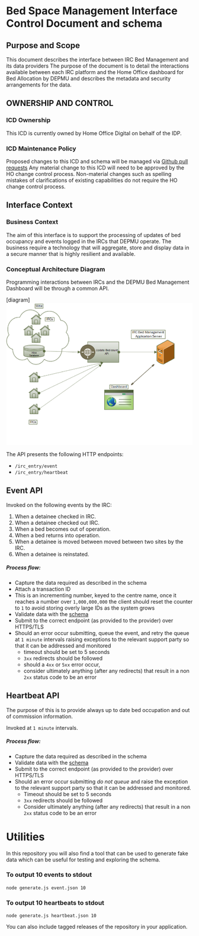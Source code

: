 # Bed Space Management Interface Control Document and schema

## Purpose and Scope
This document describes the interface between IRC Bed Management and its data providers
The purpose of the document is to detail the interactions available between each IRC platform and the Home Office dashboard for Bed Allocation by DEPMU and describes the metadata and security arrangements for the data.

## OWNERSHIP AND CONTROL

### ICD Ownership
This ICD is currently owned by Home Office Digital on behalf of the IDP.

### ICD Maintenance Policy
Proposed changes to this ICD and schema will be managed via [Github pull requests](https://help.github.com/articles/using-pull-requests/)
Any material change to this ICD will need to be approved by the HO change control process.
Non-material changes such as spelling mistakes of clarifications of existing capabilities do not require the HO change control process.


## Interface Context

### Business Context
The aim of this interface is to support the processing of updates of bed occupancy and events logged in the IRCs that DEPMU operate.
The business require a technology that will aggregate, store and display data in a secure manner that is highly resilient and available.

### Conceptual Architecture Diagram

Programming interactions between IRCs and the DEPMU Bed Management Dashboard will be through a common API. 

[diagram]
![Conceptual Architecture Diagram](./assets/architecture_diagram.png)

The API presents the following HTTP endpoints:
- `/irc_entry/event`
- `/irc_entry/heartbeat`

## Event API
Invoked on the following events by the IRC:
1. When a detainee checked in IRC.
2. When a detainee checked out IRC.
3. When a bed becomes out of operation.
4. When a bed returns into operation.
5. When a detainee is moved between moved between two sites by the IRC.
6. When a detainee is reinstated.
##### Process flow:
- Capture the data required as described in the schema
- Attach a transaction ID
 - This is an incrementing number, keyed to the centre name, once it reaches a number over `1,000,000,000` the client should reset the counter to `1` to avoid storing overly large IDs as the system grows
- Validate data with the [schema](./event.json)
- Submit to the correct endpoint (as provided to the provider) over HTTPS/TLS
- Should an error occur submitting, queue the event, and retry the queue at `1 minute` intervals raising exceptions to the relevant support party so that it can be addressed and monitored
  - timeout should be set to 5 seconds
  - `3xx` redirects should be followed
  - should a `4xx` or `5xx` error occur, 
  - consider ultimately anything (after any redirects) that result in a non `2xx` status code to be an error

## Heartbeat API
The purpose of this is to provide always up to date bed occupation and out of commission information.

Invoked at `1 minute` intervals.
##### Process flow:
- Capture the data required as described in the schema
- Validate data with the [schema](./heartbeat.json)
- Submit to the correct endpoint (as provided to the provider) over HTTPS/TLS
- Should an error occur submitting *do not queue* and raise the exception to the relevant support party so that it can be addressed and monitored.
  - Timeout should be set to 5 seconds
  - `3xx` redirects should be followed
  - Consider ultimately anything (after any redirects) that result in a non `2xx` status code to be an error

# Utilities
In this repository you will also find a tool that can be used to generate fake data which can be useful for testing and exploring the schema.
### To output 10 events to stdout
```shell
node generate.js event.json 10
```
### To output 10 heartbeats to stdout
```shell
node generate.js heartbeat.json 10
```
You can also include tagged releases of the repository in your application.
